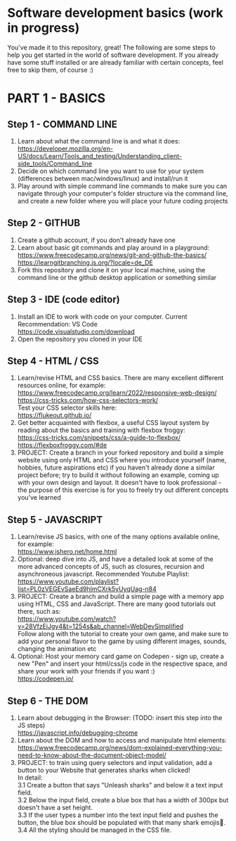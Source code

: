 # Software development basics (work in progress)

You've made it to this repository, great! The following are some steps to help you get started in the world of software development. If you already have some stuff installed or are already familiar with certain concepts, feel free to skip them, of course :)


# PART 1 - BASICS

## Step 1 - COMMAND LINE
1. Learn about what the command line is and what it does:   
   https://developer.mozilla.org/en-US/docs/Learn/Tools_and_testing/Understanding_client-side_tools/Command_line
2. Decide on which command line you want to use for your system (differences between mac/windows/linux) and install/run it
3. Play around with simple command line commands to make sure you can navigate through your computer's folder structure via the command line, and create a new folder where you will place your future coding projects

## Step 2 - GITHUB
1. Create a github account, if you don't already have one
2. Learn about basic git commands and play around in a playground:    
   https://www.freecodecamp.org/news/git-and-github-the-basics/    
   https://learngitbranching.js.org/?locale=de_DE
3. Fork this repository and clone it on your local machine, using the command line or the github desktop application or something similar

## Step 3 - IDE (code editor)
1. Install an IDE to work with code on your computer. Current Recommendation: VS Code   
   https://code.visualstudio.com/download
2. Open the repository you cloned in your IDE

## Step 4 - HTML / CSS
1. Learn/revise HTML and CSS basics. There are many excellent different resources online, for example:          
   https://www.freecodecamp.org/learn/2022/responsive-web-design/      
   https://css-tricks.com/how-css-selectors-work/  
   Test your CSS selector skills here:     
   https://flukeout.github.io/
2. Get better acquainted with flexbox, a useful CSS layout system by reading about the basics and training with flexbox froggy:    
   https://css-tricks.com/snippets/css/a-guide-to-flexbox/   
   https://flexboxfroggy.com/#de     
3. PROJECT: Create a branch in your forked repository and build a simple website using only HTML and CSS where you introduce yourself (name, hobbies, future aspirations etc) if you haven't already done a similar project before; try to build it without following an example, coming up with your own design and layout. It doesn't have to look professional - the purpose of this exercise is for you to freely try out different concepts you've learned

## Step 5 - JAVASCRIPT
1. Learn/revise JS basics, with one of the many options available online, for example:    
   https://www.jshero.net/home.html
2. Optional: deep dive into JS, and have a detailed look at some of the more advanced concepts of JS, such as closures, recursion and asynchroneous javascript. Recommended Youtube Playlist:    
   https://www.youtube.com/playlist?list=PL0zVEGEvSaeEd9hlmCXrk5yUyqUag-n84
4. PROJECT: Create a branch and build a simple page with a memory app using HTML, CSS and JavaScript. There are many good tutorials out there, such as:    
   https://www.youtube.com/watch?v=28VfzEiJgy4&t=1254s&ab_channel=WebDevSimplified   
   Follow along with the tutorial to create your own game, and make sure to add your personal flavor to the game by using different images, sounds, changing the animation etc   
5. Optional: Host your memory card game on Codepen - sign up, create a new "Pen" and insert your html/css/js code in the respective space, and share your work with your friends if you want :)  
   https://codepen.io/

## Step 6 - THE DOM
1. Learn about debugging in the Browser:  (TODO: insert this step into the JS steps)  
   https://javascript.info/debugging-chrome
2. Learn about the DOM and how to access and manipulate html elements:   
   https://www.freecodecamp.org/news/dom-explained-everything-you-need-to-know-about-the-document-object-model/
3. PROJECT: to train using query selectors and input validation, add a button to your Website that generates sharks when clicked!    
   In detail:   
   3.1 Create a button that says "Unleash sharks" and below it a text input field.     
   3.2 Below the input field, create a blue box that has a width of 300px but doesn't have a set height.  
   3.3 If the user types a number into the text input field and pushes the button, the blue box should be populated with that many shark emojis🦈.      
   3.4 All the styling should be managed in the CSS file.     
